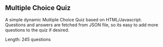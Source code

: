 ## Multiple Choice Quiz 

A simple dynamic Multiple Choice Quiz based on HTML/Javascript. Questions and answers are fetched from JSON file, so its easy to add more questions to the quiz if desired.

Length: 245 questions



